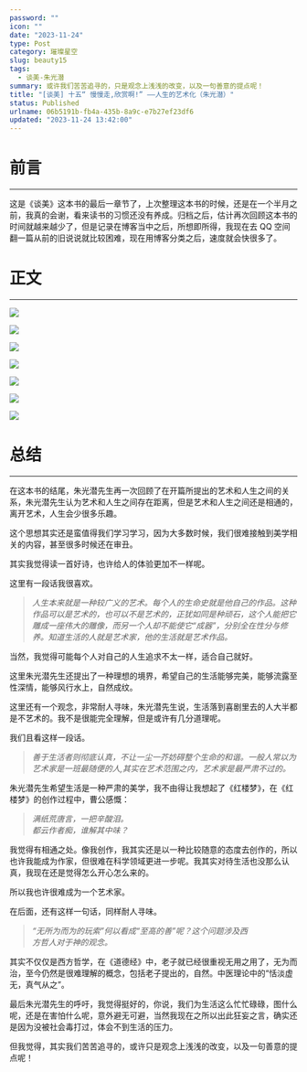```yaml
---
password: ""
icon: ""
date: "2023-11-24"
type: Post
category: 璀璨星空
slug: beauty15
tags:
  - 谈美-朱光潜
summary: 或许我们苦苦追寻的，只是观念上浅浅的改变，以及一句善意的提点呢！
title: "[谈美] 十五“ 慢慢走,欣赏啊!” ——人生的艺术化（朱光潜）"
status: Published
urlname: 06b5191b-fb4a-435b-8a9c-e7b27ef23df6
updated: "2023-11-24 13:42:00"
---
```


# 前言

---

这是《谈美》这本书的最后一章节了，上次整理这本书的时候，还是在一个半月之前，我真的会谢，看来读书的习惯还没有养成。归档之后，估计再次回顾这本书的时间就越来越少了，但是记录在博客当中之后，所想即所得，我现在去 QQ 空间翻一篇从前的旧说说就比较困难，现在用博客分类之后，速度就会快很多了。

# 正文

---

![](https://bu.dusays.com/2023/11/24/65609e6168731.png)

![](https://bu.dusays.com/2023/11/24/65609e641ed56.png)

![](https://bu.dusays.com/2023/11/24/65609e674c694.png)

![](https://bu.dusays.com/2023/11/24/65609e6a9db3b.png)

![](https://bu.dusays.com/2023/11/24/65609e6e3485f.png)

![](https://bu.dusays.com/2023/11/24/65609e724bea9.png)

![](https://bu.dusays.com/2023/11/24/65609e7639e3b.png)

# 总结

---

在这本书的结尾，朱光潜先生再一次回顾了在开篇所提出的艺术和人生之间的关系，朱光潜先生认为艺术和人生之间存在距离，但是艺术和人生之间还是相通的，离开艺术，人生会少很多乐趣。

这个思想其实还是蛮值得我们学习学习，因为大多数时候，我们很难接触到美学相关的内容，甚至很多时候还在审丑。

其实我觉得读一首好诗，也许给人的体验更加不一样呢。

这里有一段话我很喜欢。

> _人生本来就是一种较广义的艺术。每个人的生命史就是他自己的作品。这种作品可以是艺术的，也可以不是艺术的，正犹如同是种顽石，这个人能把它雕成一座伟大的雕像，而另一个人却不能使它“成器”，分别全在性分与修养。知道生活的人就是艺术家，他的生活就是艺术作品。_

当然，我觉得可能每个人对自己的人生追求不太一样，适合自己就好。

这里朱光潜先生还提出了一种理想的境界，希望自己的生活能够完美，能够流露至性深情，能够风行水上，自然成纹。

这里还有一个观念，非常耐人寻味，朱光潜先生说，生活落到喜剧里去的人大半都是不艺术的。我不是很能完全理解，但是或许有几分道理呢。

我们且看这样一段话。

> _善于生活者则彻底认真，不让一尘一芥妨碍整个生命的和谐。一般人常以为艺术家是一班最随便的人,其实在艺术范围之内，艺术家是最严肃不过的。_

朱光潜先生希望生活是一种严肃的美学，我不由得让我想起了《红楼梦》，在《红楼梦》的创作过程中，曹公感慨：

> _满纸荒唐言，一把辛酸泪。  
> 都云作者痴，谁解其中味？_

我觉得有相通之处。像我创作，我其实还是以一种比较随意的态度去创作的，所以也许我能成为作家，但很难在科学领域更进一步呢。我其实对待生活也没那么认真，我现在还是觉得怎么开心怎么来的。

所以我也许很难成为一个艺术家。

在后面，还有这样一句话，同样耐人寻味。

> _“无所为而为的玩索”何以看成“至高的善”呢？这个问题涉及西  
> 方哲人对于神的观念。_

其实不仅仅是西方哲学，在《道德经》中，老子就已经很重视无用之用了，无为而治，至今仍然是很难理解的概念，包括老子提出的，自然。中医理论中的“恬淡虚无，真气从之”。

最后朱光潜先生的呼吁，我觉得挺好的，你说，我们为生活这么忙忙碌碌，图什么呢，还是在害怕什么呢，意外避无可避，当然我现在之所以出此狂妄之言，确实还是因为没被社会毒打过，体会不到生活的压力。

但我觉得，其实我们苦苦追寻的，或许只是观念上浅浅的改变，以及一句善意的提点呢！
